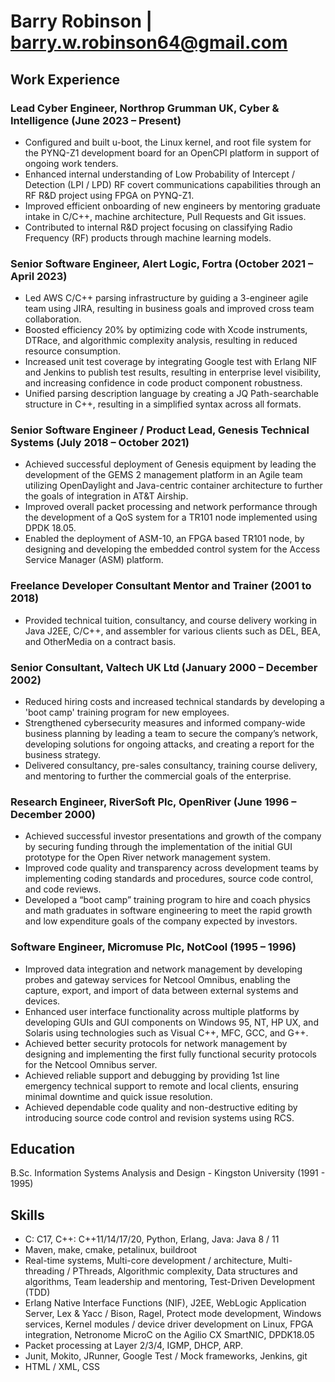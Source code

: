 # Barry Robinson | barry.w.robinson64@gmail.com 
## Work Experience
### Lead Cyber Engineer, Northrop Grumman UK, Cyber & Intelligence (June 2023 – Present)
- Configured and built u-boot, the Linux kernel, and root file system for the PYNQ-Z1 development board for an OpenCPI platform in support of ongoing work tenders.
- Enhanced internal understanding of Low Probability of Intercept / Detection (LPI / LPD) RF covert communications capabilities through an RF R&D project using FPGA on PYNQ-Z1.
- Improved efficient onboarding of new engineers by mentoring graduate intake in C/C++, machine architecture, Pull Requests and Git issues.
- Contributed to internal R&D project focusing on classifying Radio Frequency (RF) products through machine learning models.
### Senior Software Engineer, Alert Logic, Fortra (October 2021 – April 2023)
- Led AWS C/C++ parsing infrastructure by guiding a 3-engineer agile team using JIRA, resulting in business goals and improved cross team collaboration.
- Boosted efficiency 20% by optimizing code with Xcode instruments, DTRace, and algorithmic complexity analysis, resulting in reduced resource consumption.
- Increased unit test coverage by integrating Google test with Erlang NIF and Jenkins to publish test results, resulting in enterprise level visibility, and increasing confidence in code product component robustness.
- Unified parsing description language by creating a JQ Path-searchable structure in C++, resulting in a simplified syntax across all formats.
### Senior Software Engineer / Product Lead, Genesis Technical Systems (July 2018 – October 2021)
- Achieved successful deployment of Genesis equipment by leading the development of the GEMS 2 management platform in an Agile team utilizing OpenDaylight and Java-centric container architecture to further the goals of integration in AT&T Airship.
- Improved overall packet processing and network performance through the development of a QoS system for a TR101 node implemented using DPDK 18.05.
- Enabled the deployment of ASM-10, an FPGA based TR101 node, by designing and developing the embedded control system for the Access Service Manager (ASM) platform.
### Freelance Developer Consultant Mentor and Trainer (2001 to 2018)
- Provided technical tuition, consultancy, and course delivery working in Java J2EE, C/C++, and assembler for various clients such as DEL, BEA, and OtherMedia on a contract basis.
### Senior Consultant, Valtech UK Ltd (January 2000 – December 2002)
- Reduced hiring costs and increased technical standards by developing a 'boot camp' training program for new employees.
- Strengthened cybersecurity measures and informed company-wide business planning by leading a team to secure the company’s network, developing solutions for ongoing attacks, and creating a report for the business strategy.
- Delivered consultancy, pre-sales consultancy, training course delivery, and mentoring to further the commercial goals of the enterprise.
### Research Engineer, RiverSoft Plc, OpenRiver (June 1996 – December 2000)
- Achieved successful investor presentations and growth of the company by securing funding through the implementation of the initial GUI prototype for the Open River network management system.
- Improved code quality and transparency across development teams by implementing coding standards and procedures, source code control, and code reviews.
- Developed a “boot camp” training program to hire and coach physics and math graduates in software engineering to meet the rapid growth and low expenditure goals of the company expected by investors.
### Software Engineer, Micromuse Plc, NotCool (1995 – 1996)
- Improved data integration and network management by developing probes and gateway services for Netcool Omnibus, enabling the capture, export, and import of data between external systems and devices.
- Enhanced user interface functionality across multiple platforms by developing GUIs and GUI components on Windows 95, NT, HP UX, and Solaris using technologies such as Visual C++, MFC, GCC, and G++.
- Achieved better security protocols for network management by designing and implementing the first fully functional security protocols for the Netcool Omnibus server.
- Achieved reliable support and debugging by providing 1st line emergency technical support to remote and local clients, ensuring minimal downtime and quick issue resolution.
- Achieved dependable code quality and non-destructive editing by introducing source code control and revision systems using RCS.
## Education
B.Sc. Information Systems Analysis and Design - Kingston University (1991 - 1995)
## Skills
- C: C17, C++: C++11/14/17/20, Python, Erlang, Java: Java 8 / 11
- Maven, make, cmake, petalinux, buildroot
- Real-time systems, Multi-core development / architecture, Multi-threading / PThreads, Algorithmic complexity, Data structures and algorithms, Team leadership and mentoring, Test-Driven Development (TDD)
- Erlang Native Interface Functions (NIF), J2EE, WebLogic Application Server, Lex & Yacc / Bison, Ragel, Protect mode development, Windows services, Kernel modules / device driver development on Linux, FPGA integration, Netronome MicroC on the Agilio CX SmartNIC, DPDK18.05
- Packet processing at Layer 2/3/4, IGMP, DHCP, ARP.
- Junit, Mokito, JRunner, Google Test / Mock frameworks, Jenkins, git
- HTML / XML, CSS
